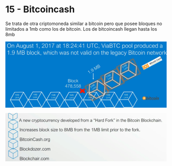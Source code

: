 # 15 - Bitcoincash

Se trata de otra criptomoneda similar a bitcoin pero que posee bloques no limitados a 1mb como los de bitcoin. Los de bitcoincash llegan hasta los 8mb

![](../../.gitbook/assets/imagen%20%28348%29.png)

![](../../.gitbook/assets/imagen%20%28338%29.png)

